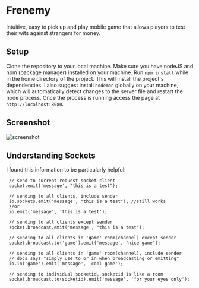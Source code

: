 # Frenemy
Intuitive, easy to pick up and play mobile game that allows players to test their wits against strangers for money.

## Setup
Clone the repository to your local machine. Make sure you have nodeJS and npm (package manager) installed on your machine. Run `npm install` while in the home directory of the project. This will install the project's dependencies. I also suggest install `nodemon` globally on your machine, which will automatically detect changes to the server file and restart the node process. Once the process is running access the page at `http://localhost:8080`.

## Screenshot
![screenshot](https://i.gyazo.com/ab2fa32deb872fd6a9ea664e8ef66cf2.png)

## Understanding Sockets
I found this information to be particularly helpful:

```
 // send to current request socket client
 socket.emit('message', "this is a test");

 // sending to all clients, include sender
 io.sockets.emit('message', "this is a test"); //still works
 //or
 io.emit('message', 'this is a test');

 // sending to all clients except sender
 socket.broadcast.emit('message', "this is a test");

 // sending to all clients in 'game' room(channel) except sender
 socket.broadcast.to('game').emit('message', 'nice game');

 // sending to all clients in 'game' room(channel), include sender
 // docs says "simply use to or in when broadcasting or emitting"
 io.in('game').emit('message', 'cool game');

 // sending to individual socketid, socketid is like a room
 socket.broadcast.to(socketid).emit('message', 'for your eyes only');
 ```

